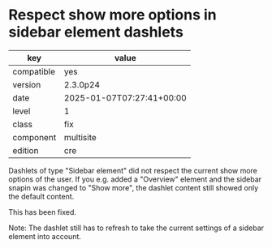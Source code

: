 [//]: # (werk v2)
# Respect show more options in sidebar element dashlets

key        | value
---------- | ---
compatible | yes
version    | 2.3.0p24
date       | 2025-01-07T07:27:41+00:00
level      | 1
class      | fix
component  | multisite
edition    | cre

Dashlets of type "Sidebar element" did not respect the current show more
options of the user.
If you e.g. added a "Overview" element and the sidebar snapin was changed to
"Show more", the dashlet content still showed only the default content.

This has been fixed.

Note: The dashlet still has to refresh to take the current settings of a
sidebar element into account.